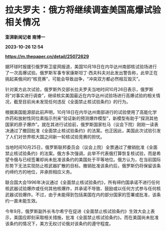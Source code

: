 # 拉夫罗夫：俄方将继续调查美国高爆试验相关情况
**澎湃新闻记者 南博一**

**2023-10-26 12:54**

**https://m.thepaper.cn/detail/25072629**

据环球时报援引俄罗斯卫星网报道，美国10月18日在内华达州南部核试验场进行了一次高爆试验。俄罗斯军事专家康斯坦丁·西夫科夫对此发出警告称，此举正在挑起美俄间的“核竞赛”，可能会导致战争，“冲突双方都必然相互毁灭”。

针对美方此次试验，俄罗斯外交部长拉夫罗夫当地时间10月26日表示，俄罗斯将“对事实进行调查”，继续核实美国最近在内华达州试验场进行高爆试验的相关情况，截至目前尚未发现任何违反《全面禁止核试验条约》的行为。

根据美国能源部此前声明，10月18日在内华达州南部进行的试验使用了高能化学炸药和放射性同位素指示剂来“验证新的预测爆炸模型”，新模型有助于“探测其他国家的原子爆炸”。就在其进行试验前，俄罗斯国家杜马（议会下院）刚刚一读表决通过了撤回批准《全面禁止核试验条约》的法案。也正因此，美国此次试验引发了人们对世界核大国之间新一轮核试验竞赛的担忧。

当地时间10月25日，俄罗斯联邦委员会（议会上院）全票通过了撤销批准《全面禁止核试验条约》的法案。俄方多次强调，此举不代表俄打算恢复核试验，而是希望令俄与已经签署却尚未批准该条约的美国处于平等地位。俄方认为，在当前国际形势下无法实现防止核武器扩散的目标。撤销批准该条约后，俄罗斯仍将保留该条约缔约方的地位，并承担相应义务。

联合国大会1996年决议通过《全面禁止核试验条约》，所有缔约国承诺不进行任何核武器试验爆炸或任何其他核爆炸，并承诺不导致、鼓励或以任何方式参与任何核武器试验爆炸。不过，由于未能得到包括美国在内的部分国家的签署或批准，该条约一直未能生效。

今年9月，俄罗斯副外长韦尔希宁在促进《全面禁止核试验条约》生效大会上表示，美国应即刻采取相关措施，批准《全面禁止核试验条约》。而在美国尚未批准该条约的情况下，美方无权讨论俄对该条约的遵守程度。